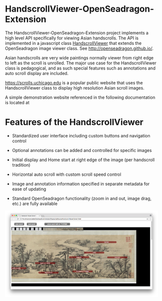 # HandscrollViewer-OpenSeadragon-Extension

The HandscrollViewer-OpenSeadragon-Extension project implements a high level API specifically for viewing Asian handscrolls. The API is implemented in a javascript class [HandscrollViewer](./scr/handscrollviewer1.ts) that extends the OpenSeadragon image viewer class.  See <http://openseadragon.github.io/>.

Asian handscrolls are very wide paintings normally viewer from right edge to left as the scroll is unrolled. The major use case for the HandscrollViewer class is pedagogical, and as such special features such as annotations and auto scroll display are included.

<https://scrolls.uchicago.edu> is a popular public website that uses the HandscrollViewer class to display high resolution Asian scroll images.

A simple demonstration website referenced in the following documentation is located at  




# Features of the HandscrollViewer

* Standardized user interface including custom buttons and navigation control

* Optional annotations can be added and controlled for specific images

* Initial display and Home start at right edge of the image (per handscroll tradition)

* Horizontal auto scroll with custom scroll speed control

* Image and annotation information specified in separate metadata for ease of updating

* Standard OpenSeadragon functionality (zoom in and out, image drag, etc.) are fully available



![top of demo site image](./readme-images/top-of-demo-site-image.png)



